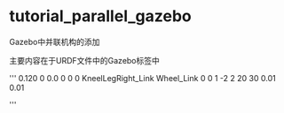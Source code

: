 # tutorial_parallel_gazebo
Gazebo中并联机构的添加

主要内容在于URDF文件中的Gazebo标签中

'''
  <gazebo>
      <joint name='WheelJointFixed' type='revolute'>
      <pose relative_to='KneelLegRight_Link'>0.120 0 0.0 0 0 0</pose>
      <parent>KneelLegRight_Link</parent>
      <child>Wheel_Link</child>
      <axis>
        <xyz>0 0 1</xyz>
        <limit>
          <lower>-2</lower>
          <upper>2</upper>
          <effort>20</effort>
          <velocity>30</velocity>
        </limit>
      </axis>
      <dynamic>
        <friction>0.01</friction>
        <damping>0.01</damping>
      </dynamic>
    </joint>

  </gazebo>
'''
